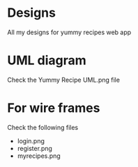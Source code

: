# Designs
All my designs for yummy recipes web app
# UML diagram
Check the Yummy Recipe UML.png file
# For wire frames
Check the following files
  * login.png
  * register.png
  * myrecipes.png